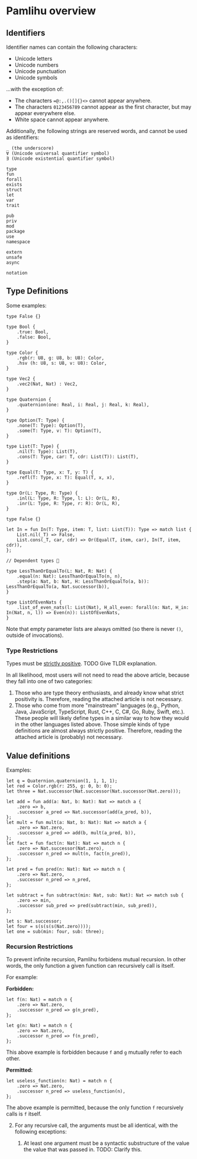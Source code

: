 # Pamlihu overview

## Identifiers

Identifier names can contain the following characters:

- Unicode letters
- Unicode numbers
- Unicode punctuation
- Unicode symbols

...with the exception of:

- The characters `=@:,.()[]{}<>` cannot appear anywhere.
- The characters `0123456789` cannot appear as the first character, but may appear everywhere else.
- White space cannot appear anywhere.

Additionally, the following strings are reserved words, and cannot be used as identifiers:

```
_ (the underscore)
∀ (Unicode universal quantifier symbol)
∃ (Unicode existential quantifier symbol)

type
fun
forall
exists
struct
let
var
trait

pub
priv
mod
package
use
namespace

extern
unsafe
async

notation
```

## Type Definitions

Some examples:

```pamlihu
type False {}

type Bool {
    .true: Bool,
    .false: Bool,
}

type Color {
    .rgb(r: U8, g: U8, b: U8): Color,
    .hsv (h: U8, s: U8, v: U8): Color,
}

type Vec2 {
    .vec2(Nat, Nat) : Vec2,
}

type Quaternion {
    .quaternion(one: Real, i: Real, j: Real, k: Real),
}

type Option(T: Type) {
    .none(T: Type): Option(T),
    .some(T: Type, v: T): Option(T),
}

type List(T: Type) {
    .nil(T: Type): List(T),
    .cons(T: Type, car: T, cdr: List(T)): List(T),
}

type Equal(T: Type, x: T, y: T) {
    .refl(T: Type, x: T): Equal(T, x, x),
}

type Or(L: Type, R: Type) {
    .inl(L: Type, R: Type, l: L): Or(L, R),
    .inr(L: Type, R: Type, r: R): Or(L, R),
}

type False {}

let In = fun In(T: Type, item: T, list: List(T)): Type => match list {
    List.nil(_T) => False,
    List.cons(_T, car, cdr) => Or(Equal(T, item, car), In(T, item, cdr)),
};

// Dependent types 🎉

type LessThanOrEqualTo(L: Nat, R: Nat) {
    .equal(n: Nat): LessThanOrEqualTo(n, n),
    .step(a: Nat, b: Nat, H: LessThanOrEqualTo(a, b)): LessThanOrEqualTo(a, Nat.successor(b)),
}

type ListOfEvenNats {
    .list_of_even_nats(l: List(Nat), H_all_even: forall(n: Nat, H_in: In(Nat, n, l)) => Even(n)): ListOfEvenNats,
}
```

Note that empty parameter lists are always omitted (so there is never `()`, outside of invocations).

### Type Restrictions

Types must be [strictly positive](https://cs.stackexchange.com/questions/55646/strict-positivity). TODO Give TLDR explanation.

In all likelihood, most users will not need to read the above article, because they fall into one of two categories:

1. Those who are type theory enthusiasts, and already know what strict positivity is. Therefore, reading the attached article is not necessary.
2. Those who come from more "mainstream" languages (e.g., Python, Java, JavaScript, TypeScript, Rust, C++, C, C#, Go, Ruby, Swift, etc.). These people will likely define types in a similar way to how they would in the other languages listed above. Those simple kinds of type definitions are almost always strictly positive. Therefore, reading the attached article is (probably) not necessary.

## Value definitions

Examples:

```pamlihu
let q = Quaternion.quaternion(1, 1, 1, 1);
let red = Color.rgb(r: 255, g: 0, b: 0);
let three = Nat.successor(Nat.successor(Nat.successor(Nat.zero)));

let add = fun add(a: Nat, b: Nat): Nat => match a {
    .zero => b,
    .successor a_pred => Nat.successor(add(a_pred, b)),
};
let mult = fun mult(a: Nat, b: Nat): Nat => match a {
    .zero => Nat.zero,
    .successor a_pred => add(b, mult(a_pred, b)),
};
let fact = fun fact(n: Nat): Nat => match n {
    .zero => Nat.successor(Nat.zero),
    .successor n_pred => mult(n, fact(n_pred)),
};

let pred = fun pred(n: Nat): Nat => match n {
    .zero => Nat.zero,
    .successor n_pred => n_pred,
};

let subtract = fun subtract(min: Nat, sub: Nat): Nat => match sub {
    .zero => min,
    .successor sub_pred => pred(subtract(min, sub_pred)),
};

let s: Nat.successor;
let four = s(s(s(s(Nat.zero))));
let one = sub(min: four, sub: three);
```

### Recursion Restrictions

To prevent infinite recursion,
Pamlihu forbidens mutual recursion.
In other words, the only function a
given function can recursively call is itself.

For example:

**Forbidden:**

```pamlihu
let f(n: Nat) = match n {
    .zero => Nat.zero,
    .successor n_pred => g(n_pred),
};

let g(n: Nat) = match n {
    .zero => Nat.zero,
    .successor n_pred => f(n_pred),
};
```

This above example is forbidden because `f` and `g` mutually refer to
each other.

**Permitted:**

```pamlihu
let useless_function(n: Nat) = match n {
    .zero => Nat.zero,
    .successor n_pred => useless_function(n),
};
```

The above example is permitted, because the only function `f`
recursively calls is `f` itself.

2. For any recursive call, the arguments must be all identical, with the
   following exceptions:

   1. At least one argument must be a syntactic substructure of the value
      the value that was passed in. TODO: Clarify this.
